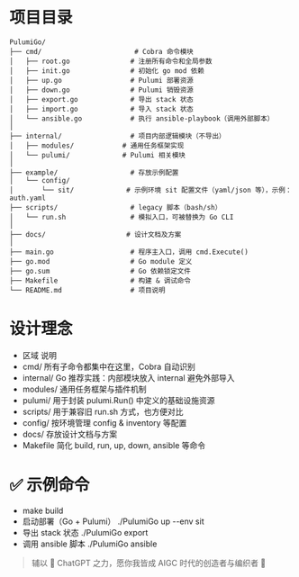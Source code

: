 # 项目目录
```
PulumiGo/
├── cmd/                       # Cobra 命令模块
│   ├── root.go               # 注册所有命令和全局参数
│   ├── init.go               # 初始化 go mod 依赖
│   ├── up.go                 # Pulumi 部署资源
│   ├── down.go               # Pulumi 销毁资源
│   ├── export.go             # 导出 stack 状态
│   ├── import.go             # 导入 stack 状态
│   └── ansible.go            # 执行 ansible-playbook（调用外部脚本）
│
├── internal/                 # 项目内部逻辑模块（不导出）
│   ├── modules/            # 通用任务框架实现
│   └── pulumi/             # Pulumi 相关模块
│
├── example/                  # 存放示例配置
│   └── config/
│       └── sit/             # 示例环境 sit 配置文件（yaml/json 等），示例：auth.yaml
├── scripts/                  # legacy 脚本（bash/sh）
│   └── run.sh                # 模拟入口，可被替换为 Go CLI
│
├── docs/                    # 设计文档及方案
│
├── main.go                   # 程序主入口，调用 cmd.Execute()
├── go.mod                    # Go module 定义
├── go.sum                    # Go 依赖锁定文件
├── Makefile                  # 构建 & 调试命令
└── README.md                 # 项目说明
```

# 设计理念

- 区域	说明
- cmd/	所有子命令都集中在这里，Cobra 自动识别
- internal/	Go 推荐实践：内部模块放入 internal 避免外部导入
- modules/    通用任务框架与插件机制
- pulumi/	用于封装 pulumi.Run() 中定义的基础设施资源
- scripts/	用于兼容旧 run.sh 方式，也方便对比
- config/	按环境管理 config & inventory 等配置
- docs/         存放设计文档与方案
- Makefile	简化 build, run, up, down, ansible 等命令


# ✅ 示例命令

- make build
- 启动部署（Go + Pulumi） ./PulumiGo up --env sit
- 导出 stack 状态 ./PulumiGo export
- 调用 ansible 脚本 ./PulumiGo ansible

> 辅以 🤖 ChatGPT 之力，愿你我皆成 AIGC 时代的创造者与编织者 🚀
